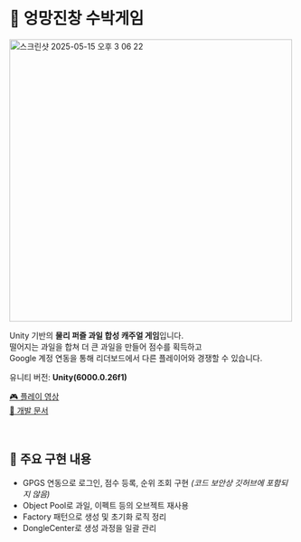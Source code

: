 # 🍉 엉망진창 수박게임

<img width="500" alt="스크린샷 2025-05-15 오후 3 06 22" src="https://github.com/user-attachments/assets/3abd95c5-74cc-49ab-9680-90f5d12cc438" />

Unity 기반의 **물리 퍼즐 과일 합성 캐주얼 게임**입니다.  
떨어지는 과일을 합쳐 더 큰 과일을 만들어 점수를 획득하고  
Google 계정 연동을 통해 리더보드에서 다른 플레이어와 경쟁할 수 있습니다.

유니티 버전: **Unity(6000.0.26f1)**

[🎮 플레이 영상](https://www.youtube.com/watch?v=K2gH6z2vjAY)    
[📄 개발 문서](https://drive.google.com/file/d/15Mg2I1wjyAy22UUDBt-d4SBGXm5E9URf/view?usp=sharing)

<br>

## 🔧 주요 구현 내용
- GPGS 연동으로 로그인, 점수 등록, 순위 조회 구현 *(코드 보안상 깃허브에 포함되지 않음)*    
- Object Pool로 과일, 이펙트 등의 오브젝트 재사용  
- Factory 패턴으로 생성 및 초기화 로직 정리  
- DongleCenter로 생성 과정을 일괄 관리

